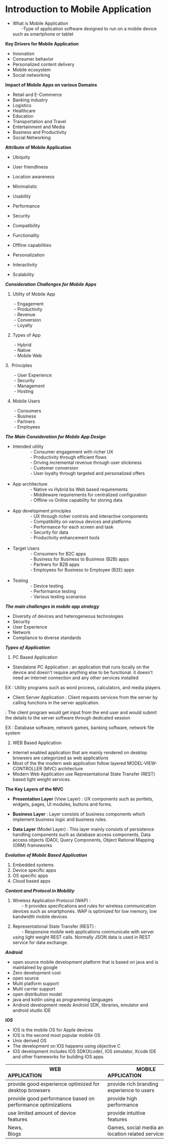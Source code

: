 # Introduction to Mobile Application  
  
  
- What is Mobile Application  
  -Type of application software designed to run on a mobile device such as smartphone or tablet  
  
**Key Drivers for Mobile Application**  
  
- Innovation  
- Consumer behavior  
- Personalized content delivery  
- Mobile ecosystem  
- Social networking  
  
  
**Impact of Mobile Apps on various Domains**  
  
- Retail and E-Commerce  
- Banking industry  
- Logistics  
- Healthcare  
- Education  
- Transportation and Travel  
- Entertainment and Media  
- Business and Productivity  
- Social Networking  
  
  
**Attribute of Mobile Application**  
  
- Ubiquity  
- User friendliness  
- Location awareness  
- Minimalistic  
  
- Usability  
- Performance  
- Security  
- Compatibility  
- Functionality  
- Offline capabilities  
- Personalization  
- Interactivity  
- Scalability  
  
  
***Consideration Challenges for Mobile Apps***  
  
1. Utility of Mobile App  
  
  - Engagement  
  - Productivity  
  - Revenue  
  - Conversion  
  - Loyalty  
  
  
2. Types of App  
  
  - Hybrid  
  - Native  
  - Mobile Web  
  
  
3.  Principles  
  
  - User Experience  
  - Security  
  - Management  
  - Hosting  
  
4. Mobile Users  
  
  - Consumers  
  - Business  
  - Partners  
  - Employees  
  
  
***The Main Consideration for Mobile App Design***  
  
- Intended utility  
    - Consumer engagement with richer UX  
    - Productivity through efficient flows  
    - Driving incremental revenue through user stickiness  
    - Customer conversion  
    - User loyalty through targeted and personalized offers  
    
- App architecture  
    - Native vs Hybrid bs Web based requirements  
    - Middleware requirements for centralized configuration  
    - Offline vs Online capability for storing data  
    
- App development principles  
    - UX through richer controls and interactive components  
    - Compatibility on various devices and platforms  
    - Performance for each screen and task  
    - Security for data  
    - Productivity enhancement tools  
    
- Target Users  
    - Consumers for B2C apps  
    - Business for Business to Business (B2B) apps  
    - Partners for B2B apps  
    - Employees for Business to Employee (B2E) apps  
    
- Testing  
    - Device testing  
    - Performance testing  
    - Various testing scenarios  
  
  
***The main challenges in mobile app strategy***  
  
- Diversity of devices and heterogeneous technologies  
- Security  
- User Experience  
- Network  
- Compliance to diverse standards  
  
  
***Types of Application***  
  
1. PC Based Application  
  
- Standalone PC Application : an application that runs locally on the device and doesn't require anything else to be functional. it doesn't need an internet connection and any other services installed  
  
EX : Utility programs such as word process, calculators, and media players  
  
- Client Server Application : Client requests services from the server by calling functions in the server application.  
  
: The client program would get input from the end user and would submit the details to the server software through dedicated session  
  
EX : Database software, network games, banking software, network file system  
  
  
2. WEB Based Application  
  
- Internet enabled application that are mainly rendered on desktop browsers are categorized as web applications  
- Most of the the modern web application follow layered MODEL-VIEW-CONTROLLER (MVC) architecture  
- Modern Web Application use Representational State Transfer (REST) based light weight services.  
  
**The Key Layers of the MVC**  
  
- **Presentation Layer** (View Layer) : UX components such as portlets, widgets, pages, UI modules, buttons and forms.  
  
- **Business Layer** : Layer consists of business components which implement business logic and business rules.  
  
- **Data Layer** (Model Layer) : This layer mainly consists of persistence handling components such as database access components, Data access objects (DAO), Query Components, Object Rational Mapping (ORM) frameworks  
  
  
***Evolution of Mobile Based Application***  
  
1. Embedded systems  
2. Device specific apps  
3. OS specific apps  
4. Cloud based apps  
  
***Content and Protocol in Mobility***  
  
1. Wireless Application Protocol (WAP) :  
  - It provides specifications and rules for wireless communication devices such as smartphones. WAP is optimized for low memory, low bandwidth mobile devices  
  
2. Representational State Transfer (REST) :  
  - Responsive mobile web applications communicate with server using light weight REST calls. Normally JSON data is used in REST service for data exchange.  
  
  
***Android***  
  
- open source mobile development platform that is based on java and is maintained by google  
- Zero development cost  
- open source  
- Multi platform support  
- Multi carrier support  
- open distribution model  
- java and kotlin using as programming languages  
- Android development needs Android SDK, libraries, emulator and android studio IDE  
  
  
***IOS***  
  
- IOS is the mobile OS for Apple devices  
- IOS is the second most popular mobile OS  
- Unix derived OS  
- The development on IOS happens using objective C  
- IOS development includes IOS SDK(Xcode), IOS simulator, Xcode IDE and other frameworks for building IOS apps  
  
  
| WEB APPLICATION                                             | MOBILE APPLICATION                                |  
| ----------------------------------------------------------- | ------------------------------------------------- |  
| provide good experience optimized for desktop browsers      | provide rich branding experience to users         |  
| provide good performance based on performance optimizations | provide high performance                          |  
| use limited amount of device features                       | provide intuitive features                        |  
| News, Blogs                                                 | Games, social media and location related services |
